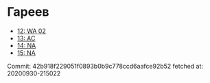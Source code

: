 # Гареев
- [12: WA 02](12.md)
- [13: AC](13.md)
- [14: NA](14.md)
- [15: NA](15.md)

Commit: 42b918f229051f0893b0b9c778ccd6aafce92b52
 fetched at: 20200930-215022
